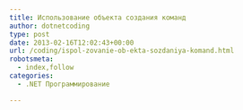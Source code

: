 ```yaml
---
title: Использование объекта создания команд
author: dotnetcoding
type: post
date: 2013-02-16T12:02:43+00:00
url: /coding/ispol-zovanie-ob-ekta-sozdaniya-komand.html
robotsmeta:
  - index,follow
categories:
  - .NET Программирование

---
```

